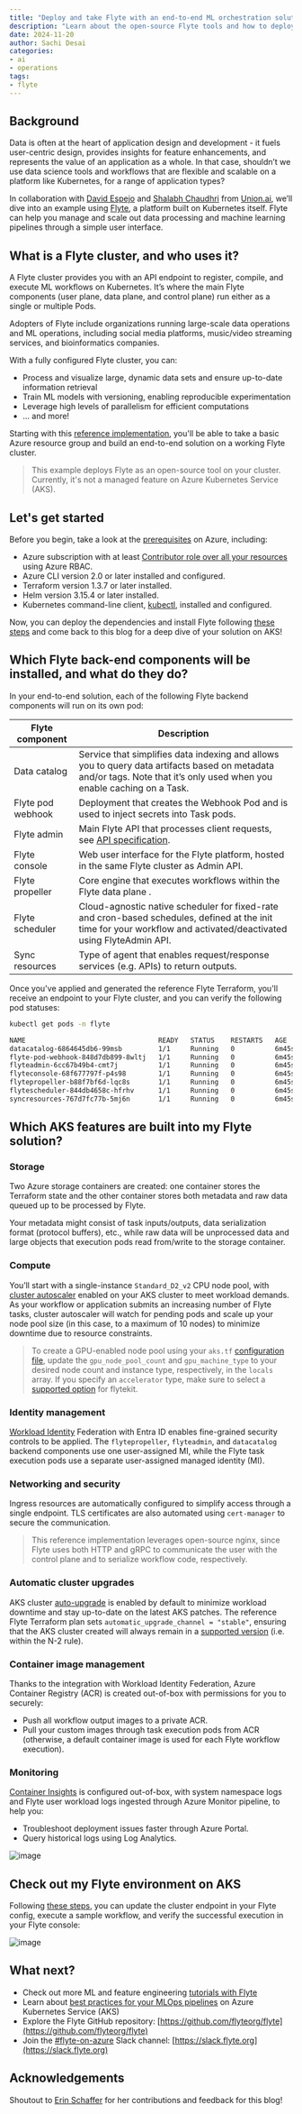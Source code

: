```yaml
---
title: "Deploy and take Flyte with an end-to-end ML orchestration solution on AKS"
description: "Learn about the open-source Flyte tools and how to deploy them securely on Azure Kubernetes Service (AKS)"
date: 2024-11-20
author: Sachi Desai
categories:
- ai
- operations
tags:
- flyte
---
```


## Background

Data is often at the heart of application design and development - it fuels user-centric design, provides insights for feature enhancements, and represents the value of an application as a whole. In that case, shouldn’t we use data science tools and workflows that are flexible and scalable on a platform like Kubernetes, for a range of application types?

In collaboration with [David Espejo](https://www.linkedin.com/in/davidmirror/) and [Shalabh Chaudhri](https://www.linkedin.com/in/shalabhchaudhri/) from [Union.ai](https://www.union.ai/), we’ll dive into an example using [Flyte](https://flyte.org/), a platform built on Kubernetes itself. Flyte can help you manage and scale out data processing and machine learning pipelines through a simple user interface.

## What is a Flyte cluster, and who uses it?

A Flyte cluster provides you with an API endpoint to register, compile, and execute ML workflows on Kubernetes. It’s where the main Flyte components (user plane, data plane, and control plane) run either as a single or multiple Pods.

Adopters of Flyte include organizations running large-scale data operations and ML operations, including social media platforms, music/video streaming services, and bioinformatics companies.

With a fully configured Flyte cluster, you can:

* Process and visualize large, dynamic data sets and ensure up-to-date information retrieval
* Train ML models with versioning, enabling reproducible experimentation
* Leverage high levels of parallelism for efficient computations
* … and more!

Starting with this [reference implementation](https://www.union.ai/blog-post/flyte-on-azure-a-reference-implementation), you'll be able to take a basic Azure resource group and build an end-to-end solution on a working Flyte cluster.

> This example deploys Flyte as an open-source tool on your cluster. Currently, it's not a managed feature on Azure Kubernetes Service (AKS).

## Let's get started

Before you begin, take a look at the [prerequisites](https://github.com/unionai-oss/deploy-flyte/blob/main/environments/azure/flyte-core/README.md#prerequisites) on Azure, including:

* Azure subscription with at least [Contributor role over all your resources](https://learn.microsoft.com/azure/role-based-access-control/built-in-roles/privileged#contributor) using Azure RBAC.
* Azure CLI version 2.0 or later installed and configured.
* Terraform version 1.3.7 or later installed.
* Helm version 3.15.4 or later installed.
* Kubernetes command-line client, [kubectl](https://kubernetes.io/docs/tasks/tools/install-kubectl/), installed and configured.

Now, you can deploy the dependencies and install Flyte following [these steps](https://github.com/unionai-oss/deploy-flyte/blob/main/environments/azure/flyte-core/README.md) and come back to this blog for a deep dive of your solution on AKS!

## Which Flyte back-end components will be installed, and what do they do?

In your end-to-end solution, each of the following Flyte backend components will run on its own pod:

| Flyte component | Description |
| -- | -- | 
| Data catalog | Service that simplifies data indexing and allows you to query data artifacts based on metadata and/or tags. Note that it’s only used when you enable caching on a Task. |
| Flyte pod webhook | Deployment that creates the Webhook Pod and is used to inject secrets into Task pods. |
| Flyte admin | Main Flyte API that processes client requests, see [API specification](https://docs.flyte.org/en/latest/api/flyteidl/docs/service/service.html#ref-flyteidl-service-admin-proto). |
| Flyte console | Web user interface for the Flyte platform, hosted in the same Flyte cluster as Admin API. |
| Flyte propeller | Core engine that executes workflows within the Flyte data plane .|
| Flyte scheduler | Cloud-agnostic native scheduler for fixed-rate and cron-based schedules, defined at the init time for your workflow and activated/deactivated using FlyteAdmin API. |
| Sync resources | Type of agent that enables request/response services (e.g. APIs) to return outputs. |

Once you've applied and generated the reference Flyte Terraform, you'll receive an endpoint to your Flyte cluster, and you can verify the following pod statuses:

```bash
kubectl get pods -n flyte

NAME                                 READY   STATUS    RESTARTS   AGE
datacatalog-6864645db6-99msb         1/1     Running   0          6m45s
flyte-pod-webhook-848d7db899-8wltj   1/1     Running   0          6m45s
flyteadmin-6cc67b49b4-cmt7j          1/1     Running   0          6m45s
flyteconsole-68f677797f-p4s98        1/1     Running   0          6m45s
flytepropeller-b88f7bf6d-lqc8s       1/1     Running   0          6m45s
flytescheduler-844db4658c-hfrhv      1/1     Running   0          6m45s
syncresources-767d7fc77b-5mj6n       1/1     Running   0          6m45s
```

## Which AKS features are built into my Flyte solution?

### Storage

Two Azure storage containers are created: one container stores the Terraform state and the other container stores both metadata and raw data queued up to be processed by Flyte.

Your metadata might consist of task inputs/outputs, data serialization format (protocol buffers), etc., while raw data will be unprocessed data and large objects that execution pods read from/write to the storage container.

### Compute

You’ll start with a single-instance `Standard_D2_v2` CPU node pool, with [cluster autoscaler](https://learn.microsoft.com/azure/aks/cluster-autoscaler) enabled on your AKS cluster to meet workload demands. As your workflow or application submits an increasing number of Flyte tasks, cluster autoscaler will watch for pending pods and scale up your node pool size (in this case, to a maximum of 10 nodes) to minimize downtime due to resource constraints.

> To create a GPU-enabled node pool using your `aks.tf` [configuration file](https://github.com/unionai-oss/deploy-flyte/blob/main/environments/azure/flyte-core/aks.tf), update the `gpu_node_pool_count` and `gpu_machine_type` to your desired node count and instance type, respectively, in the `locals` array. If you specify an `accelerator` type, make sure to select a [supported option](https://github.com/flyteorg/flytekit/blob/daeff3f5f0f36a1a9a1f86c5e024d1b76cdfd5cb/flytekit/extras/accelerators.py#L132-L160) for flytekit.

### Identity management

[Workload Identity](https://learn.microsoft.com/azure/aks/workload-identity-overview) Federation with Entra ID enables fine-grained security controls to be applied. The `flytepropeller`, `flyteadmin`, and `datacatalog` backend components use one user-assigned MI, while the Flyte task execution pods use a separate user-assigned managed identity (MI).

### Networking and security

Ingress resources are automatically configured to simplify access through a single endpoint. TLS certificates are also automated using `cert-manager` to secure the communication.

> This reference implementation leverages open-source nginx, since Flyte uses both HTTP and gRPC to communicate the user with the control plane and to serialize workflow code, respectively.

### Automatic cluster upgrades

AKS cluster [auto-upgrade](https://learn.microsoft.com/azure/aks/auto-upgrade-cluster#cluster-auto-upgrade-channels) is enabled by default to minimize workload downtime and stay up-to-date on the latest AKS patches. The reference Flyte Terraform plan sets `automatic_upgrade_channel = "stable"`, ensuring that the AKS cluster created will always remain in a [supported version](https://learn.microsoft.com/azure/aks/auto-upgrade-cluster#best-practices-for-cluster-auto-upgrade) (i.e. within the N-2 rule).

### Container image management

Thanks to the integration with Workload Identity Federation, Azure Container Registry (ACR) is created out-of-box with permissions for you to securely:

* Push all workflow output images to a private ACR.
* Pull your custom images through task execution pods from ACR (otherwise, a default container image is used for each Flyte workflow execution).

### Monitoring

[Container Insights](https://learn.microsoft.com/azure/azure-monitor/containers/container-insights-analyze) is configured out-of-box, with system namespace logs and Flyte user workload logs ingested through Azure Monitor pipeline, to help you:

* Troubleshoot deployment issues faster through Azure Portal.
* Query historical logs using Log Analytics.

![image](/AKS/assets/images/deploy-data-science-solution-with-flyte/flyte-admin-logs-view-log-analytics.png)

## Check out my Flyte environment on AKS

Following [these steps](https://github.com/unionai-oss/deploy-flyte/blob/main/environments/azure/flyte-core/README.md#test-your-deployment), you can update the cluster endpoint in your Flyte config, execute a sample workflow, and verify the successful execution in your Flyte console:

![image](/AKS/assets/images/deploy-data-science-solution-with-flyte/successful-flyte-deployment-on-aks.png)


## What next?

* Check out more ML and feature engineering [tutorials with Flyte](https://docs.flyte.org/en/latest/flytesnacks/tutorials/index.html)
* Learn about [best practices for your MLOps pipelines](https://learn.microsoft.com/azure/aks/best-practices-ml-ops) on Azure Kubernetes Service (AKS)
* Explore the Flyte GitHub repository: [https://github.com/flyteorg/flyte](https://github.com/flyteorg/flyte)
* Join the [#flyte-on-azure](https://slack.flyte.org) Slack channel: [https://slack.flyte.org](https://slack.flyte.org)


## Acknowledgements

Shoutout to [Erin Schaffer](https://www.linkedin.com/in/erin-schaffer-65800215b/) for her contributions and feedback for this blog!
